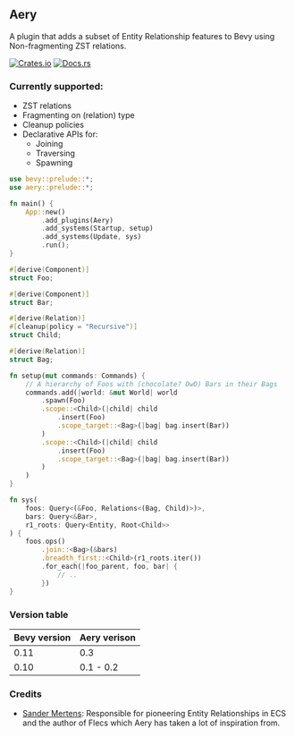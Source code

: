 ## Aery
A plugin that adds a subset of Entity Relationship features to Bevy using Non-fragmenting
ZST relations.

[![Crates.io](https://img.shields.io/crates/v/aery)](https://crates.io/crates/aery)
[![Docs.rs](https://img.shields.io/docsrs/aery)](https://docs.rs/aery/latest/aery/)

### Currently supported:
- ZST relations
- Fragmenting on (relation) type
- Cleanup policies
- Declarative APIs for:
  - Joining
  - Traversing
  - Spawning

```rust
use bevy::prelude::*;
use aery::prelude::*;

fn main() {
    App::new()
        .add_plugins(Aery)
        .add_systems(Startup, setup)
        .add_systems(Update, sys)
        .run();
}

#[derive(Component)]
struct Foo;

#[derive(Component)]
struct Bar;

#[derive(Relation)]
#[cleanup(policy = "Recursive")]
struct Child;

#[derive(Relation)]
struct Bag;

fn setup(mut commands: Commands) {
    // A hierarchy of Foos with (chocolate? OwO) Bars in their Bags
    commands.add(|world: &mut World| world
        .spawn(Foo)
        .scope::<Child>(|child| child
            .insert(Foo)
            .scope_target::<Bag>(|bag| bag.insert(Bar))
        )
        .scope::<Child>(|child| child
            .insert(Foo)
            .scope_target::<Bag>(|bag| bag.insert(Bar))
        )
    )
}

fn sys(
    foos: Query<(&Foo, Relations<(Bag, Child)>)>,
    bars: Query<&Bar>,
    r1_roots: Query<Entity, Root<Child>>
) {
    foos.ops()
        .join::<Bag>(&bars)
        .breadth_first::<Child>(r1_roots.iter())
        .for_each(|foo_parent, foo, bar| {
            // ..
        })
}
```

### Version table
| Bevy version | Aery verison |
|--------------|--------------|
| 0.11         | 0.3          |
| 0.10         | 0.1 - 0.2    |

### Credits
- [Sander Mertens](https://github.com/SanderMertens):
Responsible for pioneering Entity Relationships in ECS and the author of Flecs which Aery has taken 
a lot of inspiration from.
